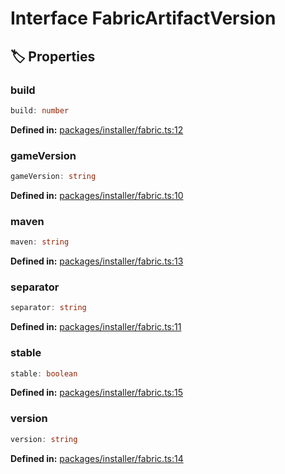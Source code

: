 # Interface FabricArtifactVersion

## 🏷️ Properties

### build <Badge type="info" text="optional" />

```ts
build: number
```
<p style="font-size: 14px; color: var(--vp-c-text-2)">
<strong>Defined in:</strong> <a href="https://github.com/voxelum/minecraft-launcher-core-node/blob/master/packages/installer/fabric.ts#L12" target="_blank" rel="noreferrer">packages/installer/fabric.ts:12</a>
</p>


### gameVersion <Badge type="info" text="optional" />

```ts
gameVersion: string
```
<p style="font-size: 14px; color: var(--vp-c-text-2)">
<strong>Defined in:</strong> <a href="https://github.com/voxelum/minecraft-launcher-core-node/blob/master/packages/installer/fabric.ts#L10" target="_blank" rel="noreferrer">packages/installer/fabric.ts:10</a>
</p>


### maven

```ts
maven: string
```
<p style="font-size: 14px; color: var(--vp-c-text-2)">
<strong>Defined in:</strong> <a href="https://github.com/voxelum/minecraft-launcher-core-node/blob/master/packages/installer/fabric.ts#L13" target="_blank" rel="noreferrer">packages/installer/fabric.ts:13</a>
</p>


### separator <Badge type="info" text="optional" />

```ts
separator: string
```
<p style="font-size: 14px; color: var(--vp-c-text-2)">
<strong>Defined in:</strong> <a href="https://github.com/voxelum/minecraft-launcher-core-node/blob/master/packages/installer/fabric.ts#L11" target="_blank" rel="noreferrer">packages/installer/fabric.ts:11</a>
</p>


### stable

```ts
stable: boolean
```
<p style="font-size: 14px; color: var(--vp-c-text-2)">
<strong>Defined in:</strong> <a href="https://github.com/voxelum/minecraft-launcher-core-node/blob/master/packages/installer/fabric.ts#L15" target="_blank" rel="noreferrer">packages/installer/fabric.ts:15</a>
</p>


### version

```ts
version: string
```
<p style="font-size: 14px; color: var(--vp-c-text-2)">
<strong>Defined in:</strong> <a href="https://github.com/voxelum/minecraft-launcher-core-node/blob/master/packages/installer/fabric.ts#L14" target="_blank" rel="noreferrer">packages/installer/fabric.ts:14</a>
</p>


